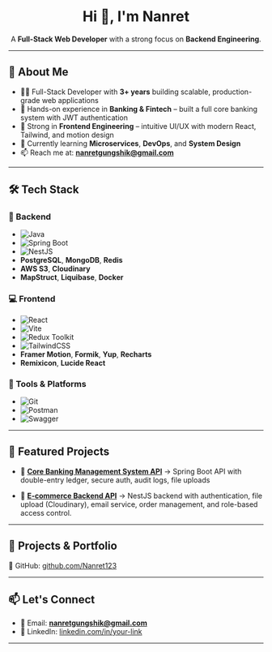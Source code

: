 <h1 align="center">Hi 👋, I'm Nanret</h1>
<p align="center">
  A <b>Full-Stack Web Developer</b> with a strong focus on <b>Backend Engineering</b>.
</p>

---

## 🧠 About Me

- 🧑‍💻 Full-Stack Developer with **3+ years** building scalable, production-grade web applications  
- 🏦 Hands-on experience in **Banking & Fintech** – built a full core banking system with JWT authentication  
- 🎨 Strong in **Frontend Engineering** – intuitive UI/UX with modern React, Tailwind, and motion design  
- 🚀 Currently learning **Microservices**, **DevOps**, and **System Design**  
- 📫 Reach me at: **nanretgungshik@gmail.com**

---

## 🛠️ Tech Stack

### 🚀 Backend

- ![Java](https://img.shields.io/badge/Java-%23ED8B00.svg?style=flat&logo=java&logoColor=white)
- ![Spring Boot](https://img.shields.io/badge/Spring%20Boot-%236DB33F.svg?style=flat&logo=spring-boot&logoColor=white)
- ![NestJS](https://img.shields.io/badge/NestJS-%23E0234E.svg?style=flat&logo=nestjs&logoColor=white)  
- **PostgreSQL**, **MongoDB**, **Redis**  
- **AWS S3**, **Cloudinary**  
- **MapStruct**, **Liquibase**, **Docker**

### 💻 Frontend

- ![React](https://img.shields.io/badge/React-%2320232a.svg?style=flat&logo=react&logoColor=61DAFB)
- ![Vite](https://img.shields.io/badge/Vite-%23646CFF.svg?style=flat&logo=vite&logoColor=white)
- ![Redux Toolkit](https://img.shields.io/badge/Redux_Toolkit-%23764ABC.svg?style=flat&logo=redux&logoColor=white)
- ![TailwindCSS](https://img.shields.io/badge/TailwindCSS-%2306B6D4.svg?style=flat&logo=tailwind-css&logoColor=white)  
- **Framer Motion**, **Formik**, **Yup**, **Recharts**  
- **Remixicon**, **Lucide React**

### 🧪 Tools & Platforms

- ![Git](https://img.shields.io/badge/Git-%23F05033.svg?style=flat&logo=git&logoColor=white)
- ![Postman](https://img.shields.io/badge/Postman-%23FF6C37.svg?style=flat&logo=postman&logoColor=white)
- ![Swagger](https://img.shields.io/badge/Swagger-%2385EA2D.svg?style=flat&logo=swagger&logoColor=black)

---

## 🌟 Featured Projects

- 🏦 **[Core Banking Management System API](https://github.com/Nanret123/bank_java)** 
  → Spring Boot API with double-entry ledger, secure auth, audit logs, file uploads

- 🛒 **[E-commerce Backend API](https://github.com/Nanret123/ecommerce_spring)**
  → NestJS backend with authentication, file upload (Cloudinary), email service, order management, and role-based access control.

---

## 📂 Projects & Portfolio

🔗 GitHub: [github.com/Nanret123](https://github.com/Nanret123)

---

## 📫 Let's Connect

- 📧 Email: **nanretgungshik@gmail.com**
- 💼 LinkedIn: [linkedin.com/in/your-link](#) <!-- Replace with your real profile -->

---




